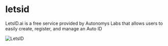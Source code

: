 # letsid
LetsID.ai is a free service provided by Autonomys Labs that allows users to easily create, register, and manage an Auto ID

![LetsID](https://github.com/subspace/letsid/assets/82244926/f14ac9ac-b59b-4215-b835-215bf5db5f2a)
